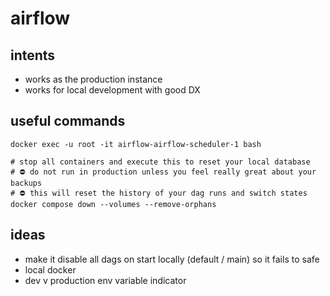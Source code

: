 # airflow

## intents
* works as the production instance
* works for local development with good DX

## useful commands
```
docker exec -u root -it airflow-airflow-scheduler-1 bash

# stop all containers and execute this to reset your local database
# ⛔️ do not run in production unless you feel really great about your backups
# ⛔️ this will reset the history of your dag runs and switch states
docker compose down --volumes --remove-orphans

```

## ideas
* make it disable all dags on start locally (default / main) so it fails to safe
* local docker
* dev v production env variable indicator